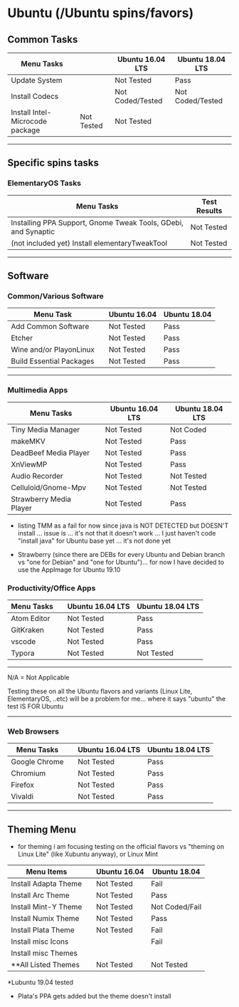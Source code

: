 # Ubuntu (/Ubuntu spins/favors)

## Common Tasks

| Menu Tasks                      |            | Ubuntu 16.04 LTS | Ubuntu 18.04 LTS |
| ------------------------------- | ---------- | ---------------- | ---------------- |
| Update System                   |            | Not Tested       | Pass             |
| Install Codecs                  |            | Not Coded/Tested | Not Coded/Tested |
| Install Intel-Microcode package | Not Tested | Not Tested       |

---

## Specific spins tasks

### ElementaryOS Tasks

| Menu Tasks                                                     | Test Results |
| -------------------------------------------------------------- | ------------ |
| Installing PPA Support, Gnome Tweak Tools, GDebi, and Synaptic | Not Tested   |
| (not included yet) Install elementaryTweakTool                 | Not Tested   |

---

## Software

### Common/Various Software

| Menu Task                |     | Ubuntu 16.04 | Ubuntu 18.04 |
| ------------------------ | --- | ------------ | ------------ |
| Add Common Software      |     | Not Tested   | Pass         |
| Etcher                   |     | Not Tested   | Pass         |
| Wine and/or PlayonLinux  |     | Not Tested   | Pass         |
| Build Essential Packages |     | Not Tested   | Pass         |

---

### Multimedia Apps

| Menu Tasks              |     | Ubuntu 16.04 LTS | Ubuntu 18.04 LTS |
| ----------------------- | --- | ---------------- | ---------------- |
| Tiny Media Manager      |     | Not Tested       | Not Coded        |
| makeMKV                 |     | Not Tested       | Pass             |
| DeadBeef Media Player   |     | Not Tested       | Pass             |
| XnViewMP                |     | Not Tested       | Pass             |
| Audio Recorder          |     | Not Tested       | Not Tested       |
| Celluloid/Gnome-Mpv     |     | Not Tested       | Not Tested       |
| Strawberry Media Player |     | Not Tested       | Pass             |

- listing TMM as a fail for now since java is NOT DETECTED but DOESN'T install ... issue is ... it's not that it doesn't work ... I just haven't code "install java" for Ubuntu base yet ... it's not done yet

- Strawberry (since there are DEBs for every Ubuntu and Debian branch vs "one for Debian" and "one for Ubuntu")... for now I have decided to use the AppImage for Ubuntu 19.10

### Productivity/Office Apps

| Menu Tasks  |     | Ubuntu 16.04 LTS | Ubuntu 18.04 LTS |
| ----------- | --- | ---------------- | ---------------- |
| Atom Editor |     | Not Tested       | Pass             |
| GitKraken   |     | Not Tested       | Pass             |
| vscode      |     | Not Tested       | Pass             |
| Typora      |     | Not Tested       | Not Tested       |

---

N/A = Not Applicable

Testing these on all the Ubuntu flavors and variants (Linux Lite, ElementaryOS, ..etc) will be a problem for me... where it says "ubuntu" the test IS FOR Ubuntu

---

### Web Browsers

| Menu Tasks    |     | Ubuntu 16.04 LTS | Ubuntu 18.04 LTS |
| ------------- | --- | ---------------- | ---------------- |
| Google Chrome |     | Not Tested       | Pass             |
| Chromium      |     | Not Tested       | Pass             |
| Firefox       |     | Not Tested       | Pass             |
| Vivaldi       |     | Not Tested       | Pass             |

---

## Theming Menu

- for theming i am focusing testing on the official flavors vs "theming on Linux Lite" (like Xubuntu anyway), or Linux Mint

| Menu Items           |     | Ubuntu 16.04 | Ubuntu 18.04   |
| -------------------- | --- | ------------ | -------------- |
| Install Adapta Theme |     | Not Tested   | Fail           |
| Install Arc Theme    |     | Not Tested   | Pass           |
| Install Mint-Y Theme |     | Not Tested   | Not Coded/Fail |
| Install Numix Theme  |     | Not Tested   | Pass           |
| Install Plata Theme  |     | Not Tested   | Fail           |
| Install misc Icons   |     |              | Fail           |
| Install misc Themes  |     |              |                |
| **All Listed Themes  |     | Not Tested   | Not Tested     |

*Lubuntu 19.04 tested

- Plata's PPA gets added but the theme doesn't install

